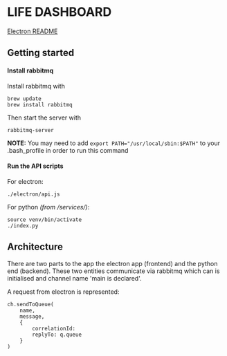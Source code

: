 # LIFE DASHBOARD

[Electron README](./electron/README.md)

## Getting started
#### Install rabbitmq
Install rabbitmq with
```
brew update
brew install rabbitmq
```
Then start the server with
```
rabbitmq-server
```
**NOTE:** You may need to add  ```export PATH="/usr/local/sbin:$PATH"``` to your .bash_profile in order to run this command

#### Run the API scripts
For electron:
```
./electron/api.js
```
For python *(from /services/)*:
```
source venv/bin/activate
./index.py
```


## Architecture
There are two parts to the app the electron app (frontend) and the python end (backend). These two entities communicate via rabbitmq which can is initialised and channel name 'main is declared'.

A request from electron is represented:
```
ch.sendToQueue(
    name,
    message,
    {
        correlationId:
        replyTo: q.queue
    }
)
```
